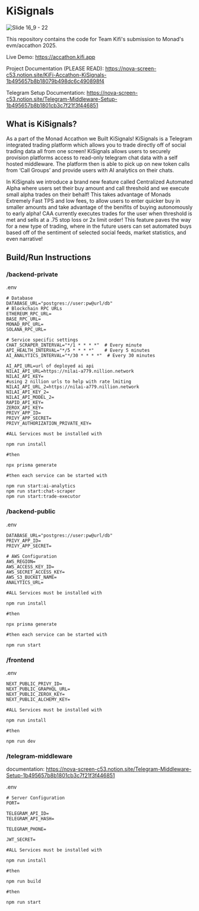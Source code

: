 # KiSignals
![Slide 16_9 - 22](https://github.com/user-attachments/assets/3d1042a5-9ec8-425f-bf8d-3f65dc959d51)

This repository contains the code for Team Kifi's submission to Monad's evm/accathon 2025.

Live Demo: https://accathon.kifi.app

Project Documentation (PLEASE READ): https://nova-screen-c53.notion.site/KiFi-Accathon-KiSignals-1b495657b8b18079b498dc6c490898f4

Telegram Setup Documentation: https://nova-screen-c53.notion.site/Telegram-Middleware-Setup-1b495657b8b1801cb3c7f21f3f446851


## What is KiSignals?

As a part of the Monad Accathon we Built KiSignals!  KiSignals is a Telegram integrated trading platform which allows you to trade directly off of social trading data all from one screen!  KiSignals allows users to securely provision platforms access to read-only telegram chat data with a self hosted middleware.  The platform then is able to pick up on new token calls from ‘Call Groups’ and provide users with AI analytics on their chats.  

In KiSignals we introduce a brand new feature called Centralized Automated Alpha where users set their buy amount and call threshold and we execute small alpha trades on their behalf!  This takes advantage of Monads Extremely Fast TPS and low fees, to allow users to enter quicker buy in smaller amounts and take advantage of the benifits of buying autonomously to early alpha!  CAA currently executes trades for the user when threshold is met and sells at a .75 stop loss or 2x limit order!  This feature paves the way for a new type of trading, where in the future users can set automated buys based off of the sentiment of selected social feeds, market statistics, and even narrative!


## Build/Run Instructions

### /backend-private

.env

```
# Database
DATABASE_URL="postgres://user:pw@url/db"
# Blockchain RPC URLs
ETHEREUM_RPC_URL=
BASE_RPC_URL=
MONAD_RPC_URL=
SOLANA_RPC_URL=

# Service specific settings
CHAT_SCRAPER_INTERVAL="*/1 * * * *"  # Every minute
API_HEALTH_INTERVAL="*/5 * * * *"    # Every 5 minutes
AI_ANALYTICS_INTERVAL="*/30 * * * *"  # Every 30 minutes 

AI_API_URL=url of deployed ai api
NILAI_API_URL=https://nilai-a779.nillion.network
NILAI_API_KEY=
#using 2 nillion urls to help with rate lmiting
NILAI_API_URL_2=https://nilai-a779.nillion.network
NILAI_API_KEY_2=
NILAI_API_MODEL_2=
RAPID_API_KEY=
ZEROX_API_KEY=
PRIVY_APP_ID=
PRIVY_APP_SECRET=
PRIVY_AUTHORIZATION_PRIVATE_KEY=
```

```
#ALL Services must be installed with

npm run install

#then

npx prisma generate

#then each service can be started with

npm run start:ai-analytics
npm run start:chat-scraper
npm run start:trade-executor
```

### /backend-public


.env

```
DATABASE_URL="postgres://user:pw@url/db"
PRIVY_APP_ID=
PRIVY_APP_SECRET=

# AWS Configuration
AWS_REGION=
AWS_ACCESS_KEY_ID=
AWS_SECRET_ACCESS_KEY=
AWS_S3_BUCKET_NAME=
ANALYTICS_URL=
```

```
#ALL Services must be installed with

npm run install

#then

npx prisma generate

#then each service can be started with

npm run start
```


### /frontend

.env

```
NEXT_PUBLIC_PRIVY_ID=
NEXT_PUBLIC_GRAPHQL_URL=
NEXT_PUBLIC_ZEROX_KEY=
NEXT_PUBLIC_ALCHEMY_KEY=
```

```
#ALL Services must be installed with

npm run install

#then

npm run dev
```


### /telegram-middleware

documentation: https://nova-screen-c53.notion.site/Telegram-Middleware-Setup-1b495657b8b1801cb3c7f21f3f446851


.env

```
# Server Configuration
PORT=

TELEGRAM_API_ID=
TELEGRAM_API_HASH=

TELEGRAM_PHONE=

JWT_SECRET=
```

```
#ALL Services must be installed with

npm run install

#then

npm run build

#then

npm run start
```
